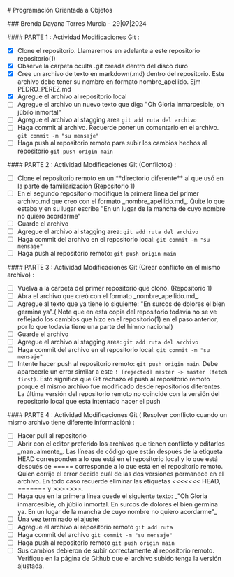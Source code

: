 ﻿\# Programación Orientada a Objetos

\### Brenda Dayana Torres Murcia - 29|07|2024


\####  PARTE 1 : Actividad Modificaciones Git :

- [x] Clone el repositorio. Llamaremos en adelante a este repositorio repositorio(1)
- [x] Observe la carpeta oculta .git creada dentro del disco duro
- [x] Cree un archivo de texto en markdown(.md) dentro del repositorio. Este archivo debe tener su nombre en formato nombre\_apellido. Ejm PEDRO\_PEREZ.md
- [x] Agregue el archivo al repositorio local
- [ ] Agregue el archivo un nuevo texto que diga "Oh Gloria inmarcesible, oh júbilo inmortal"
- [ ] Agregue el archivo al stagging area  `git add ruta del archivo`
- [ ] Haga commit al archivo. Recuerde poner un comentario en el archivo.  `git commit -m "su mensaje"`
- [ ]  Haga push al repositorio remoto para subir los cambios hechos al repositorio  `git push origin main`

\#### PARTE 2 : Actividad Modificaciones Git (Conflictos) :

- [ ]  Clone el repositorio remoto en un  \*\*directorio diferente\*\*  al que usó en la parte de familiarización (Repositorio 1)
- [ ]  En el segundo repositorio modifique la primera línea del primer archivo.md que creo con el formato  \_nombre\_apellido.md\_. Quite lo que estaba y en su lugar escriba "En un lugar de la mancha de cuyo nombre no quiero acordarme"
- [ ] Guarde el archivo
- [ ] Agregue el archivo al stagging area:  `git add ruta del archivo`
- [ ] Haga commit del archivo en el repositorio local:  `git commit -m "su mensaje"`
- [ ] Haga push al repositorio remoto:  `git push origin main`

\#### PARTE 3 : Actividad Modificaciones Git (Crear conflicto en el mismo archivo) :

- [ ]  Vuelva a la carpeta del primer repositorio que clonó. (Repositorio 1)
- [ ]   Abra el archivo que creó con el formato  \_nombre\_apellido.md\_.
- [ ]   Agregue al texto que ya tiene lo siguiente: "En surcos de dolores el bien germina ya".( Note que en esta copia del repositorio todavía no se ve reflejado los cambios que hizo en el repositorio(1) en el paso anterior, por lo que todavía tiene una parte del himno nacional)
- [ ]   Guarde el archivo
- [ ]   Agregue el archivo al stagging area:  `git add ruta del archivo`
- [ ]  Haga commit del archivo en el repositorio local:  `git commit -m "su mensaje"`
- [ ]   Intente hacer push al repositorio remoto:  `git push origin main`. Debe aparecerle un error similar a este  `! [rejected] master -> master (fetch first)`. Esto significa que Git rechazó el push al repositorio remoto porque el mismo archivo fue modificado desde repositorios diferentes. La última versión del repositorio remoto no coincide con la versión del repositorio local que esta intentado hacer el push

\#### PARTE 4 : Actividad Modificaciones Git ( Resolver conflicto cuando un mismo archivo tiene diferente información) :

- [ ] Hacer pull al repositorio
- [ ] Abrir con el editor preferido los archivos que tienen conflicto y editarlos  \_manualmente\_. Las líneas de código que están después de la etiqueta HEAD corresponden a lo que está en el repositorio local y lo que está después de ===== corresponde a lo que está en el repositorio remoto. Quien corrije el error decide cuál de las dos versiones permanece en el archivo. En todo caso recuerde eliminar las etiquetas <<<<<<< HEAD, ======= y >>>>>>>.
- [ ] Haga que en la primera línea quede el siguiente texto:  \_"Oh Gloria inmarcesible, oh júbilo inmortal. En surcos de dolores el bien germina ya. En un lugar de la mancha de cuyo nombre no quiero acordarme"\_
- [ ]  Una vez terminado el ajuste:
- [ ] Agregué el archivo al repositorio remoto  `git add ruta`
- [ ] Haga commit del archivo  `git commit -m "su mensaje"`
- [ ]  Haga push al repositorio remoto  `git push origin main`
- [ ] Sus cambios debieron de subir correctamente al repositorio remoto. Verifique en la página de Github que el archivo subido tenga la versión ajustada.
